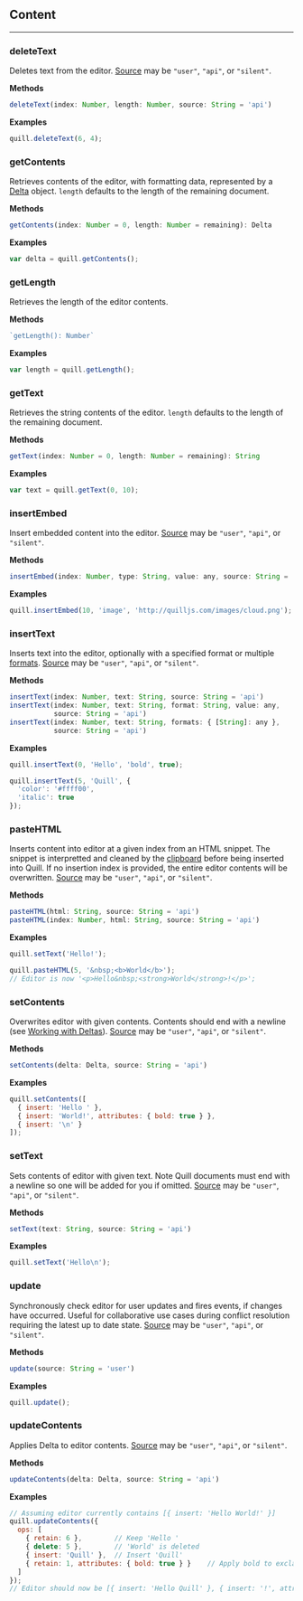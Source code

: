 ## Content
---

### deleteText

Deletes text from the editor. [Source](/docs/api/#events) may be `"user"`, `"api"`, or `"silent"`.

**Methods**

```javascript
deleteText(index: Number, length: Number, source: String = 'api')
```

**Examples**

```javascript
quill.deleteText(6, 4);
```

### getContents

Retrieves contents of the editor, with formatting data, represented by a [Delta](/docs/deltas/) object. `length` defaults to the length of the remaining document.

**Methods**

```javascript
getContents(index: Number = 0, length: Number = remaining): Delta
```

**Examples**

```javascript
var delta = quill.getContents();
```

### getLength

Retrieves the length of the editor contents.

**Methods**

```javascript
`getLength(): Number`
```

**Examples**

```javascript
var length = quill.getLength();
```

### getText

Retrieves the string contents of the editor. `length` defaults to the length of the remaining document.

**Methods**

```javascript
getText(index: Number = 0, length: Number = remaining): String
```

**Examples**

```javascript
var text = quill.getText(0, 10);
```

### insertEmbed

Insert embedded content into the editor. [Source](/docs/api/#events) may be `"user"`, `"api"`, or `"silent"`.

**Methods**

```javascript
insertEmbed(index: Number, type: String, value: any, source: String = 'api')
```

**Examples**

```javascript
quill.insertEmbed(10, 'image', 'http://quilljs.com/images/cloud.png');
```

### insertText

Inserts text into the editor, optionally with a specified format or multiple [formats](/docs/formats/). [Source](/docs/api/#events) may be `"user"`, `"api"`, or `"silent"`.

**Methods**

```javascript
insertText(index: Number, text: String, source: String = 'api')
insertText(index: Number, text: String, format: String, value: any,
           source: String = 'api')
insertText(index: Number, text: String, formats: { [String]: any },
           source: String = 'api')
```

**Examples**

```javascript
quill.insertText(0, 'Hello', 'bold', true);

quill.insertText(5, 'Quill', {
  'color': '#ffff00',
  'italic': true
});
```

### pasteHTML

Inserts content into editor at a given index from an HTML snippet. The snippet is interpretted and cleaned by the [clipboard](/docs/modules/clipboard/) before being inserted into Quill. If no insertion index is provided, the entire editor contents will be overwritten. [Source](/docs/api/#events) may be `"user"`, `"api"`, or `"silent"`.

**Methods**

```javascript
pasteHTML(html: String, source: String = 'api')
pasteHTML(index: Number, html: String, source: String = 'api')
```

**Examples**

```javascript
quill.setText('Hello!');

quill.pasteHTML(5, '&nbsp;<b>World</b>');
// Editor is now '<p>Hello&nbsp;<strong>World</strong>!</p>';

```

### setContents

Overwrites editor with given contents. Contents should end with a newline (see [Working with Deltas](/guides/working-with-deltas/)). [Source](/docs/api/#events) may be `"user"`, `"api"`, or `"silent"`.

**Methods**

```javascript
setContents(delta: Delta, source: String = 'api')
```

**Examples**

```javascript
quill.setContents([
  { insert: 'Hello ' },
  { insert: 'World!', attributes: { bold: true } },
  { insert: '\n' }
]);
```

### setText

Sets contents of editor with given text. Note Quill documents must end with a newline so one will be added for you if omitted.  [Source](/docs/api/#events) may be `"user"`, `"api"`, or `"silent"`.

**Methods**

```javascript
setText(text: String, source: String = 'api')
```

**Examples**

```javascript
quill.setText('Hello\n');
```

### update

Synchronously check editor for user updates and fires events, if changes have occurred. Useful for collaborative use cases during conflict resolution requiring the latest up to date state. [Source](/docs/api/#events) may be `"user"`, `"api"`, or `"silent"`.

**Methods**

```javascript
update(source: String = 'user')
```

**Examples**

```javascript
quill.update();
```

### updateContents

Applies Delta to editor contents. [Source](/docs/api/#events) may be `"user"`, `"api"`, or `"silent"`.

**Methods**

```javascript
updateContents(delta: Delta, source: String = 'api')
```

**Examples**

```javascript
// Assuming editor currently contains [{ insert: 'Hello World!' }]
quill.updateContents({
  ops: [
    { retain: 6 },        // Keep 'Hello '
    { delete: 5 },        // 'World' is deleted
    { insert: 'Quill' },  // Insert 'Quill'
    { retain: 1, attributes: { bold: true } }    // Apply bold to exclamation mark
  ]
});
// Editor should now be [{ insert: 'Hello Quill' }, { insert: '!', attributes: { bold: true} }]
```
